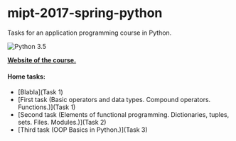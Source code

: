 # mipt-2017-spring-python
Tasks for an application programming course in Python.

![Python 3.5](https://img.shields.io/badge/Python-3.5-orange.svg)

**[Website of the course.](http://atp-fivt.org/programmirovanie-na-yazyke-python/)**

#### Home tasks:
* [Blabla](Task 1)
* [First task (Basic operators and data types. Compound operators. Functions.)](Task 1)
* [Second task (Elements of functional programming. Dictionaries, tuples, sets. Files. Modules.)](Task 2)
* [Third task (OOP Basics in Python.)](Task 3)
